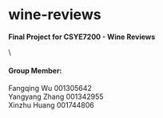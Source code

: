 # wine-reviews
**Final Project for CSYE7200 - Wine Reviews**

\

#### Group Member:   
Fangqing Wu 001305642  
Yangyang Zhang 001342955  
Xinzhu Huang 001744806  
